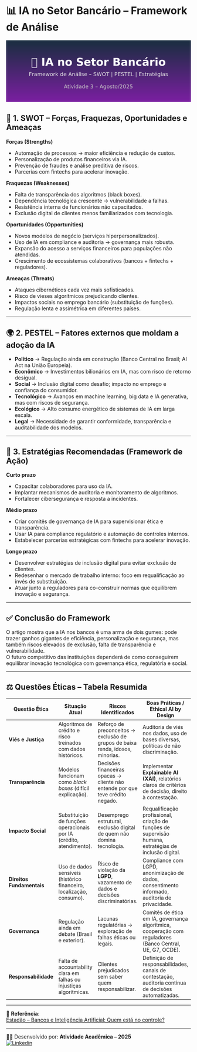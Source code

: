 # 📊 IA no Setor Bancário – Framework de Análise

![Banner](banner_atividade3_colorido.png)

## 🔎 1. SWOT – Forças, Fraquezas, Oportunidades e Ameaças

**Forças (Strengths)**
- Automação de processos → maior eficiência e redução de custos.
- Personalização de produtos financeiros via IA.
- Prevenção de fraudes e análise preditiva de riscos.
- Parcerias com fintechs para acelerar inovação.

**Fraquezas (Weaknesses)**
- Falta de transparência dos algoritmos (black boxes).
- Dependência tecnológica crescente → vulnerabilidade a falhas.
- Resistência interna de funcionários não capacitados.
- Exclusão digital de clientes menos familiarizados com tecnologia.

**Oportunidades (Opportunities)**
- Novos modelos de negócio (serviços hiperpersonalizados).
- Uso de IA em compliance e auditoria → governança mais robusta.
- Expansão do acesso a serviços financeiros para populações não atendidas.
- Crescimento de ecossistemas colaborativos (bancos + fintechs + reguladores).

**Ameaças (Threats)**
- Ataques cibernéticos cada vez mais sofisticados.
- Risco de vieses algorítmicos prejudicando clientes.
- Impactos sociais no emprego bancário (substituição de funções).
- Regulação lenta e assimétrica em diferentes países.

---

## 🌍 2. PESTEL – Fatores externos que moldam a adoção da IA
- **Político** → Regulação ainda em construção (Banco Central no Brasil; AI Act na União Europeia).
- **Econômico** → Investimentos bilionários em IA, mas com risco de retorno desigual.
- **Social** → Inclusão digital como desafio; impacto no emprego e confiança do consumidor.
- **Tecnológico** → Avanços em machine learning, big data e IA generativa, mas com riscos de segurança.
- **Ecológico** → Alto consumo energético de sistemas de IA em larga escala.
- **Legal** → Necessidade de garantir conformidade, transparência e auditabilidade dos modelos.

---

## 🧭 3. Estratégias Recomendadas (Framework de Ação)

**Curto prazo**
- Capacitar colaboradores para uso da IA.
- Implantar mecanismos de auditoria e monitoramento de algoritmos.
- Fortalecer cibersegurança e resposta a incidentes.

**Médio prazo**
- Criar comitês de governança de IA para supervisionar ética e transparência.
- Usar IA para compliance regulatório e automação de controles internos.
- Estabelecer parcerias estratégicas com fintechs para acelerar inovação.

**Longo prazo**
- Desenvolver estratégias de inclusão digital para evitar exclusão de clientes.
- Redesenhar o mercado de trabalho interno: foco em requalificação ao invés de substituição.
- Atuar junto a reguladores para co-construir normas que equilibrem inovação e segurança.

---

## ✅ Conclusão do Framework
O artigo mostra que a IA nos bancos é uma arma de dois gumes: pode trazer ganhos gigantes de eficiência, personalização e segurança, mas também riscos elevados de exclusão, falta de transparência e vulnerabilidade.  
O futuro competitivo das instituições dependerá de como conseguirem equilibrar inovação tecnológica com governança ética, regulatória e social.

---

## ⚖️ Questões Éticas – Tabela Resumida

| **Questão Ética**         | **Situação Atual**                                                   | **Riscos Identificados**                                                       | **Boas Práticas / Ethical AI by Design**                                                                  |
|----------------------------|-----------------------------------------------------------------------|-------------------------------------------------------------------------------|-----------------------------------------------------------------------------------------------------------|
| **Viés e Justiça**         | Algoritmos de crédito e risco treinados com dados históricos.        | Reforço de preconceitos → exclusão de grupos de baixa renda, idosos, minorias. | Auditoria de viés nos dados, uso de bases diversas, políticas de não discriminação.                       |
| **Transparência**          | Modelos funcionam como *black boxes* (difícil explicação).           | Decisões financeiras opacas → cliente não entende por que teve crédito negado. | Implementar **Explainable AI (XAI)**, relatórios claros de critérios de decisão, direito à contestação.   |
| **Impacto Social**         | Substituição de funções operacionais por IA (crédito, atendimento).  | Desemprego estrutural, exclusão digital de quem não domina tecnologia.         | Requalificação profissional, criação de funções de supervisão humana, estratégias de inclusão digital.    |
| **Direitos Fundamentais**  | Uso de dados sensíveis (histórico financeiro, localização, consumo). | Risco de violação da **LGPD**, vazamento de dados e decisões discriminatórias. | Compliance com LGPD, anonimização de dados, consentimento informado, auditoria de privacidade.            |
| **Governança**             | Regulação ainda em debate (Brasil e exterior).                       | Lacunas regulatórias → exploração de falhas éticas ou legais.                  | Comitês de ética em IA, governança algorítmica, cooperação com reguladores (Banco Central, UE, G7, OCDE). |
| **Responsabilidade**       | Falta de accountability clara em falhas ou injustiças algorítmicas.  | Clientes prejudicados sem saber quem responsabilizar.                          | Definição de responsabilidades, canais de contestação, auditoria contínua de decisões automatizadas.      |

---

🔗 **Referência**:  
[Estadão – Bancos e Inteligência Artificial: Quem está no controle?](https://www.estadao.com.br/economia/gestao-e-negocios/bancos-e-inteligencia-artificial-quem-esta-no-controle/?srsltid=AfmBOori52THAPwIOh1Uf3WXeOlOapM3CGFw3OT6kVxTpYHwKyBoC87G)

---

👩‍💻 Desenvolvido por: **Atividade Acadêmica – 2025**  
[![Linkedin](https://img.shields.io/badge/LinkedIn-Perfil-blue?style=for-the-badge&logo=linkedin)](https://www.linkedin.com/in/jenifer-sabino-2b21b2378)
